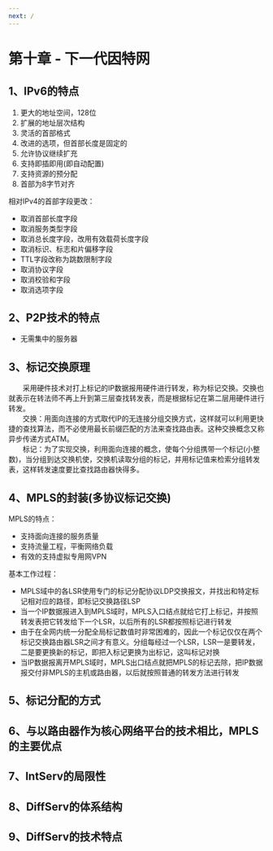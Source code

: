 ```yaml
---
next: /
---
```


# 第十章 - 下一代因特网

## 1、IPv6的特点

1. 更大的地址空间，128位
2. 扩展的地址层次结构
3. 灵活的首部格式
4. 改进的选项，但首部长度是固定的
5. 允许协议继续扩充
6. 支持即插即用(即自动配置)
7. 支持资源的预分配
8. 首部为8字节对齐

相对IPv4的首部字段更改：

- 取消首部长度字段
- 取消服务类型字段
- 取消总长度字段，改用有效载荷长度字段
- 取消标识、标志和片偏移字段
- TTL字段改称为跳数限制字段
- 取消协议字段
- 取消校验和字段
- 取消选项字段

## 2、P2P技术的特点

- 无需集中的服务器

## 3、标记交换原理

&emsp;&emsp;采用硬件技术对打上标记的IP数据报用硬件进行转发，称为标记交换。交换也就表示在转法师不再上升到第三层查找转发表，而是根据标记在第二层用硬件进行转发。  
&emsp;&emsp;交换：用面向连接的方式取代IP的无连接分组交换方式，这样就可以利用更快捷的查找算法，而不必使用最长前缀匹配的方法来查找路由表。这种交换概念又称异步传递方式ATM。  
&emsp;&emsp;标记：为了实现交换，利用面向连接的概念，使每个分组携带一个标记(小整数)，当分组到达交换机使，交换机读取分组的标记，并用标记值来检索分组转发表，这样转发速度要比查找路由器快得多。

## 4、MPLS的封装(多协议标记交换)

MPLS的特点：

- 支持面向连接的服务质量
- 支持流量工程，平衡网络负载
- 有效的支持虚拟专用网VPN

基本工作过程：

- MPLS域中的各LSR使用专门的标记分配协议LDP交换报文，并找出和特定标记相对应的路径，即标记交换路径LSP
- 当一个IP数据报进入到MPLS域时，MPLS入口结点就给它打上标记，并按照转发表把它转发给下一个LSR，以后所有的LSR都按照标记进行转发
- 由于在全网内统一分配全局标记数值时非常困难的，因此一个标记仅仅在两个标记交换路由器LSR之间才有意义。分组每经过一个LSR，LSR一是要转发，二是要更换新的标记，即把入标记更换为出标记，这叫标记对换
- 当IP数据报离开MPLS域时，MPLS出口结点就把MPLS的标记去除，把IP数据报交付非MPLS的主机或路由器，以后就按照普通的转发方法进行转发

## 5、标记分配的方式

## 6、与以路由器作为核心网络平台的技术相比，MPLS的主要优点

## 7、IntServ的局限性

## 8、DiffServ的体系结构

## 9、DiffServ的技术特点